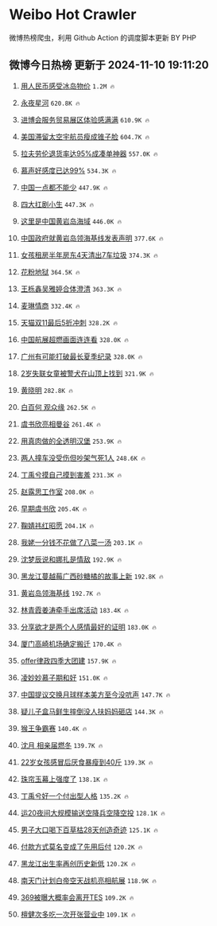 # Weibo Hot Crawler 



微博热榜爬虫，利用 Github Action 的调度脚本更新 BY PHP 


## 微博今日热榜 更新于 2024-11-10 19:11:20 
1. [用人民币感受冰岛物价](https://s.weibo.com/weibo?q=%E7%94%A8%E4%BA%BA%E6%B0%91%E5%B8%81%E6%84%9F%E5%8F%97%E5%86%B0%E5%B2%9B%E7%89%A9%E4%BB%B7&t=31&band_rank=1&Refer=top) `1.2M 🔥` 

1. [永夜星河](https://s.weibo.com/weibo?q=%E6%B0%B8%E5%A4%9C%E6%98%9F%E6%B2%B3&t=31&band_rank=2&Refer=top) `620.8K 🔥` 

1. [进博会服务贸易展区体验感满满](https://s.weibo.com/weibo?q=%23%E8%BF%9B%E5%8D%9A%E4%BC%9A%E6%9C%8D%E5%8A%A1%E8%B4%B8%E6%98%93%E5%B1%95%E5%8C%BA%E4%BD%93%E9%AA%8C%E6%84%9F%E6%BB%A1%E6%BB%A1%23&t=31&band_rank=3&Refer=top) `610.9K 🔥` 

1. [美国滞留太空宇航员瘦成锥子脸](https://s.weibo.com/weibo?q=%23%E7%BE%8E%E5%9B%BD%E6%BB%9E%E7%95%99%E5%A4%AA%E7%A9%BA%E5%AE%87%E8%88%AA%E5%91%98%E7%98%A6%E6%88%90%E9%94%A5%E5%AD%90%E8%84%B8%23&t=31&band_rank=4&Refer=top) `604.7K 🔥` 

1. [拉夫劳伦退货率达95%成凑单神器](https://s.weibo.com/weibo?q=%23%E6%8B%89%E5%A4%AB%E5%8A%B3%E4%BC%A6%E9%80%80%E8%B4%A7%E7%8E%87%E8%BE%BE95%25%E6%88%90%E5%87%91%E5%8D%95%E7%A5%9E%E5%99%A8%23&t=31&band_rank=5&Refer=top) `557.0K 🔥` 

1. [慕声好感度已达99%](https://s.weibo.com/weibo?q=%23%E6%85%95%E5%A3%B0%E5%A5%BD%E6%84%9F%E5%BA%A6%E5%B7%B2%E8%BE%BE99%25%23&t=31&band_rank=6&Refer=top) `534.3K 🔥` 

1. [中国一点都不能少](https://s.weibo.com/weibo?q=%23%E4%B8%AD%E5%9B%BD%E4%B8%80%E7%82%B9%E9%83%BD%E4%B8%8D%E8%83%BD%E5%B0%91%23&t=31&band_rank=7&Refer=top) `447.9K 🔥` 

1. [四大扛剧小生](https://s.weibo.com/weibo?q=%23%E5%9B%9B%E5%A4%A7%E6%89%9B%E5%89%A7%E5%B0%8F%E7%94%9F%23&t=31&band_rank=8&Refer=top) `447.3K 🔥` 

1. [这里是中国黄岩岛海域](https://s.weibo.com/weibo?q=%23%E8%BF%99%E9%87%8C%E6%98%AF%E4%B8%AD%E5%9B%BD%E9%BB%84%E5%B2%A9%E5%B2%9B%E6%B5%B7%E5%9F%9F%23&t=31&band_rank=9&Refer=top) `446.0K 🔥` 

1. [中国政府就黄岩岛领海基线发表声明](https://s.weibo.com/weibo?q=%23%E4%B8%AD%E5%9B%BD%E6%94%BF%E5%BA%9C%E5%B0%B1%E9%BB%84%E5%B2%A9%E5%B2%9B%E9%A2%86%E6%B5%B7%E5%9F%BA%E7%BA%BF%E5%8F%91%E8%A1%A8%E5%A3%B0%E6%98%8E%23&t=31&band_rank=10&Refer=top) `377.6K 🔥` 

1. [女孩租房半年房东4天清出7车垃圾](https://s.weibo.com/weibo?q=%23%E5%A5%B3%E5%AD%A9%E7%A7%9F%E6%88%BF%E5%8D%8A%E5%B9%B4%E6%88%BF%E4%B8%9C4%E5%A4%A9%E6%B8%85%E5%87%BA7%E8%BD%A6%E5%9E%83%E5%9C%BE%23&t=31&band_rank=11&Refer=top) `374.3K 🔥` 

1. [花粉地狱](https://s.weibo.com/weibo?q=%E8%8A%B1%E7%B2%89%E5%9C%B0%E7%8B%B1&t=31&band_rank=12&Refer=top) `364.5K 🔥` 

1. [王栎鑫吴雅婷合体澄清](https://s.weibo.com/weibo?q=%23%E7%8E%8B%E6%A0%8E%E9%91%AB%E5%90%B4%E9%9B%85%E5%A9%B7%E5%90%88%E4%BD%93%E6%BE%84%E6%B8%85%23&t=31&band_rank=13&Refer=top) `363.3K 🔥` 

1. [麦琳情商](https://s.weibo.com/weibo?q=%E9%BA%A6%E7%90%B3%E6%83%85%E5%95%86&t=31&band_rank=14&Refer=top) `332.4K 🔥` 

1. [天猫双11最后5折冲刺](https://s.weibo.com/weibo?q=%23%E5%A4%A9%E7%8C%AB%E5%8F%8C11%E6%9C%80%E5%90%8E5%E6%8A%98%E5%86%B2%E5%88%BA%23&t=31&band_rank=15&Refer=top) `328.2K 🔥` 

1. [中国航展超燃画面连连看](https://s.weibo.com/weibo?q=%23%E4%B8%AD%E5%9B%BD%E8%88%AA%E5%B1%95%E8%B6%85%E7%87%83%E7%94%BB%E9%9D%A2%E8%BF%9E%E8%BF%9E%E7%9C%8B%23&t=31&band_rank=16&Refer=top) `328.0K 🔥` 

1. [广州有可能打破最长夏季纪录](https://s.weibo.com/weibo?q=%23%E5%B9%BF%E5%B7%9E%E6%9C%89%E5%8F%AF%E8%83%BD%E6%89%93%E7%A0%B4%E6%9C%80%E9%95%BF%E5%A4%8F%E5%AD%A3%E7%BA%AA%E5%BD%95%23&t=31&band_rank=17&Refer=top) `328.0K 🔥` 

1. [2岁失联女童被警犬在山顶上找到](https://s.weibo.com/weibo?q=%232%E5%B2%81%E5%A4%B1%E8%81%94%E5%A5%B3%E7%AB%A5%E8%A2%AB%E8%AD%A6%E7%8A%AC%E5%9C%A8%E5%B1%B1%E9%A1%B6%E4%B8%8A%E6%89%BE%E5%88%B0%23&t=31&band_rank=18&Refer=top) `321.9K 🔥` 

1. [黄晓明](https://s.weibo.com/weibo?q=%E9%BB%84%E6%99%93%E6%98%8E&t=31&band_rank=19&Refer=top) `282.8K 🔥` 

1. [白百何 观众缘](https://s.weibo.com/weibo?q=%E7%99%BD%E7%99%BE%E4%BD%95%20%E8%A7%82%E4%BC%97%E7%BC%98&t=31&band_rank=20&Refer=top) `262.5K 🔥` 

1. [虞书欣亮相曼谷](https://s.weibo.com/weibo?q=%23%E8%99%9E%E4%B9%A6%E6%AC%A3%E4%BA%AE%E7%9B%B8%E6%9B%BC%E8%B0%B7%23&t=31&band_rank=21&Refer=top) `261.4K 🔥` 

1. [用真肉做的全透明汉堡](https://s.weibo.com/weibo?q=%E7%94%A8%E7%9C%9F%E8%82%89%E5%81%9A%E7%9A%84%E5%85%A8%E9%80%8F%E6%98%8E%E6%B1%89%E5%A0%A1&t=31&band_rank=22&Refer=top) `253.9K 🔥` 

1. [两人撞车没受伤但吵架气死1人](https://s.weibo.com/weibo?q=%23%E4%B8%A4%E4%BA%BA%E6%92%9E%E8%BD%A6%E6%B2%A1%E5%8F%97%E4%BC%A4%E4%BD%86%E5%90%B5%E6%9E%B6%E6%B0%94%E6%AD%BB1%E4%BA%BA%23&t=31&band_rank=23&Refer=top) `248.6K 🔥` 

1. [丁禹兮摸自己摸到害羞](https://s.weibo.com/weibo?q=%E4%B8%81%E7%A6%B9%E5%85%AE%E6%91%B8%E8%87%AA%E5%B7%B1%E6%91%B8%E5%88%B0%E5%AE%B3%E7%BE%9E&t=31&band_rank=24&Refer=top) `231.3K 🔥` 

1. [赵露思工作室](https://s.weibo.com/weibo?q=%E8%B5%B5%E9%9C%B2%E6%80%9D%E5%B7%A5%E4%BD%9C%E5%AE%A4&t=31&band_rank=25&Refer=top) `208.0K 🔥` 

1. [早期虞书欣](https://s.weibo.com/weibo?q=%E6%97%A9%E6%9C%9F%E8%99%9E%E4%B9%A6%E6%AC%A3&t=31&band_rank=26&Refer=top) `205.4K 🔥` 

1. [鞠婧祎红昭愿](https://s.weibo.com/weibo?q=%E9%9E%A0%E5%A9%A7%E7%A5%8E%E7%BA%A2%E6%98%AD%E6%84%BF&t=31&band_rank=27&Refer=top) `204.1K 🔥` 

1. [我姥一分钱不花做了八菜一汤](https://s.weibo.com/weibo?q=%E6%88%91%E5%A7%A5%E4%B8%80%E5%88%86%E9%92%B1%E4%B8%8D%E8%8A%B1%E5%81%9A%E4%BA%86%E5%85%AB%E8%8F%9C%E4%B8%80%E6%B1%A4&t=31&band_rank=28&Refer=top) `203.1K 🔥` 

1. [沈梦辰说和娜扎是情敌](https://s.weibo.com/weibo?q=%E6%B2%88%E6%A2%A6%E8%BE%B0%E8%AF%B4%E5%92%8C%E5%A8%9C%E6%89%8E%E6%98%AF%E6%83%85%E6%95%8C&t=31&band_rank=29&Refer=top) `192.9K 🔥` 

1. [黑龙江蔓越莓广西砂糖橘的故事上新](https://s.weibo.com/weibo?q=%23%E9%BB%91%E9%BE%99%E6%B1%9F%E8%94%93%E8%B6%8A%E8%8E%93%E5%B9%BF%E8%A5%BF%E7%A0%82%E7%B3%96%E6%A9%98%E7%9A%84%E6%95%85%E4%BA%8B%E4%B8%8A%E6%96%B0%23&t=31&band_rank=30&Refer=top) `192.8K 🔥` 

1. [黄岩岛领海基线](https://s.weibo.com/weibo?q=%23%E9%BB%84%E5%B2%A9%E5%B2%9B%E9%A2%86%E6%B5%B7%E5%9F%BA%E7%BA%BF%23&t=31&band_rank=31&Refer=top) `192.7K 🔥` 

1. [林青霞姜涛牵手出席活动](https://s.weibo.com/weibo?q=%23%E6%9E%97%E9%9D%92%E9%9C%9E%E5%A7%9C%E6%B6%9B%E7%89%B5%E6%89%8B%E5%87%BA%E5%B8%AD%E6%B4%BB%E5%8A%A8%23&t=31&band_rank=32&Refer=top) `183.4K 🔥` 

1. [分享欲才是两个人感情最好的证明](https://s.weibo.com/weibo?q=%23%E5%88%86%E4%BA%AB%E6%AC%B2%E6%89%8D%E6%98%AF%E4%B8%A4%E4%B8%AA%E4%BA%BA%E6%84%9F%E6%83%85%E6%9C%80%E5%A5%BD%E7%9A%84%E8%AF%81%E6%98%8E%23&t=31&band_rank=33&Refer=top) `183.0K 🔥` 

1. [厦门高崎机场确定搬迁](https://s.weibo.com/weibo?q=%23%E5%8E%A6%E9%97%A8%E9%AB%98%E5%B4%8E%E6%9C%BA%E5%9C%BA%E7%A1%AE%E5%AE%9A%E6%90%AC%E8%BF%81%23&t=31&band_rank=34&Refer=top) `170.4K 🔥` 

1. [offer律政四季大团建](https://s.weibo.com/weibo?q=offer%E5%BE%8B%E6%94%BF%E5%9B%9B%E5%AD%A3%E5%A4%A7%E5%9B%A2%E5%BB%BA&t=31&band_rank=35&Refer=top) `157.9K 🔥` 

1. [凌妙妙慕子期和好](https://s.weibo.com/weibo?q=%23%E5%87%8C%E5%A6%99%E5%A6%99%E6%85%95%E5%AD%90%E6%9C%9F%E5%92%8C%E5%A5%BD%23&t=31&band_rank=36&Refer=top) `151.0K 🔥` 

1. [中国提议交换月球样本美方至今没吭声](https://s.weibo.com/weibo?q=%23%E4%B8%AD%E5%9B%BD%E6%8F%90%E8%AE%AE%E4%BA%A4%E6%8D%A2%E6%9C%88%E7%90%83%E6%A0%B7%E6%9C%AC%E7%BE%8E%E6%96%B9%E8%87%B3%E4%BB%8A%E6%B2%A1%E5%90%AD%E5%A3%B0%23&t=31&band_rank=37&Refer=top) `147.7K 🔥` 

1. [疑儿子盒马鲜生摔倒没人扶妈妈砸店](https://s.weibo.com/weibo?q=%23%E7%96%91%E5%84%BF%E5%AD%90%E7%9B%92%E9%A9%AC%E9%B2%9C%E7%94%9F%E6%91%94%E5%80%92%E6%B2%A1%E4%BA%BA%E6%89%B6%E5%A6%88%E5%A6%88%E7%A0%B8%E5%BA%97%23&t=31&band_rank=38&Refer=top) `144.3K 🔥` 

1. [猴王争霸赛](https://s.weibo.com/weibo?q=%E7%8C%B4%E7%8E%8B%E4%BA%89%E9%9C%B8%E8%B5%9B&t=31&band_rank=39&Refer=top) `140.4K 🔥` 

1. [沈月 相亲届燃冬](https://s.weibo.com/weibo?q=%E6%B2%88%E6%9C%88%20%E7%9B%B8%E4%BA%B2%E5%B1%8A%E7%87%83%E5%86%AC&t=31&band_rank=40&Refer=top) `139.7K 🔥` 

1. [22岁女孩感冒后厌食暴瘦到40斤](https://s.weibo.com/weibo?q=%2322%E5%B2%81%E5%A5%B3%E5%AD%A9%E6%84%9F%E5%86%92%E5%90%8E%E5%8E%8C%E9%A3%9F%E6%9A%B4%E7%98%A6%E5%88%B040%E6%96%A4%23&t=31&band_rank=41&Refer=top) `139.3K 🔥` 

1. [珠帘玉幕上强度了](https://s.weibo.com/weibo?q=%E7%8F%A0%E5%B8%98%E7%8E%89%E5%B9%95%E4%B8%8A%E5%BC%BA%E5%BA%A6%E4%BA%86&t=31&band_rank=42&Refer=top) `138.1K 🔥` 

1. [丁禹兮好一个付出型人格](https://s.weibo.com/weibo?q=%E4%B8%81%E7%A6%B9%E5%85%AE%E5%A5%BD%E4%B8%80%E4%B8%AA%E4%BB%98%E5%87%BA%E5%9E%8B%E4%BA%BA%E6%A0%BC&t=31&band_rank=43&Refer=top) `135.2K 🔥` 

1. [运20夜间大规模输送空降兵空降空投](https://s.weibo.com/weibo?q=%23%E8%BF%9020%E5%A4%9C%E9%97%B4%E5%A4%A7%E8%A7%84%E6%A8%A1%E8%BE%93%E9%80%81%E7%A9%BA%E9%99%8D%E5%85%B5%E7%A9%BA%E9%99%8D%E7%A9%BA%E6%8A%95%23&t=31&band_rank=44&Refer=top) `128.1K 🔥` 

1. [男子大口喝下百草枯28天创造奇迹](https://s.weibo.com/weibo?q=%23%E7%94%B7%E5%AD%90%E5%A4%A7%E5%8F%A3%E5%96%9D%E4%B8%8B%E7%99%BE%E8%8D%89%E6%9E%AF28%E5%A4%A9%E5%88%9B%E9%80%A0%E5%A5%87%E8%BF%B9%23&t=31&band_rank=45&Refer=top) `125.1K 🔥` 

1. [付款方式莫名变成了先用后付](https://s.weibo.com/weibo?q=%23%E4%BB%98%E6%AC%BE%E6%96%B9%E5%BC%8F%E8%8E%AB%E5%90%8D%E5%8F%98%E6%88%90%E4%BA%86%E5%85%88%E7%94%A8%E5%90%8E%E4%BB%98%23&t=31&band_rank=46&Refer=top) `120.2K 🔥` 

1. [黑龙江出生率再创历史新低](https://s.weibo.com/weibo?q=%23%E9%BB%91%E9%BE%99%E6%B1%9F%E5%87%BA%E7%94%9F%E7%8E%87%E5%86%8D%E5%88%9B%E5%8E%86%E5%8F%B2%E6%96%B0%E4%BD%8E%23&t=31&band_rank=47&Refer=top) `120.2K 🔥` 

1. [南天门计划白帝空天战机亮相航展](https://s.weibo.com/weibo?q=%23%E5%8D%97%E5%A4%A9%E9%97%A8%E8%AE%A1%E5%88%92%E7%99%BD%E5%B8%9D%E7%A9%BA%E5%A4%A9%E6%88%98%E6%9C%BA%E4%BA%AE%E7%9B%B8%E8%88%AA%E5%B1%95%23&t=31&band_rank=48&Refer=top) `118.9K 🔥` 

1. [369被曝大概率会离开TES](https://s.weibo.com/weibo?q=%23369%E8%A2%AB%E6%9B%9D%E5%A4%A7%E6%A6%82%E7%8E%87%E4%BC%9A%E7%A6%BB%E5%BC%80TES%23&t=31&band_rank=49&Refer=top) `109.2K 🔥` 

1. [檀健次多吃一次开张营业中](https://s.weibo.com/weibo?q=%23%E6%AA%80%E5%81%A5%E6%AC%A1%E5%A4%9A%E5%90%83%E4%B8%80%E6%AC%A1%E5%BC%80%E5%BC%A0%E8%90%A5%E4%B8%9A%E4%B8%AD%23&t=31&band_rank=50&Refer=top) `109.1K 🔥` 

